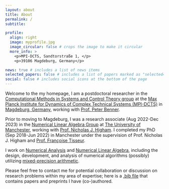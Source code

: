 ```yaml
---
layout: about
title: About
permalink: /
subtitle: 

profile:
  align: right
  image: myprofile.jpg
  image_circular: false # crops the image to make it circular
  more_info: >
    <p>MPI-DCTS, Sandtorstraße 1, </p>
    <p>39106 Magdeburg, Germany</p>

news: true # includes a list of news items
selected_papers: false # includes a list of papers marked as "selected={true}"
social: false # includes social icons at the bottom of the page
---
```


Welcome to the my homepage, I am a postdoctoral researcher in the [Computational Methods in Systems and Control Theory group](https://www.mpi-magdeburg.mpg.de/csc) at the [Max Planck Institute for Dynamics of Complex Technical Systems (MPI-DCTS)](https://www.mpi-magdeburg.mpg.de/2316/en) in [Magdeburg, Germany](https://en.wikipedia.org/wiki/Magdeburg), working with [Prof. Peter Benner](https://www.mpi-magdeburg.mpg.de/benner).

Prior to moving to Magdeburg, I was a research associate (Aug 2022-Dec 2023) in the [Numerical Linear Algebra Group](https://nla-group.org/) at [The University of Manchester](https://www.manchester.ac.uk/), working with [Prof. Nicholas J. Higham](https://nhigham.com). I completed my PhD (Sep 2018-Jun 2022) in Manchester under the supervision of Prof. Nicholas J. Higham and [Prof. Françoise Tisseur](https://personal.maths.manchester.ac.uk/tisseur/).

I work on [Numerical Analysis](https://www.maths.manchester.ac.uk/research/themes/numerical-analysis-and-scientific-computing/) and [Numerical Linear Algebra](https://www.maths.manchester.ac.uk/research/expertise/numerical-linear-algebra/), including the design, development, and analysis of numerical algorithms (possibly) utilizing [mixed-precision arithmetic](https://en.wikipedia.org/wiki/Mixed-precision_arithmetic). 

Please feel free to contact me for potential collaboration or discussion on research problems within my area of expertise; here is a [.bib file](https://github.com/xiaobo-liu/xliu-bib/blob/main/xliu-bib.bib) that contains papers and preprints I have (co-)authored.